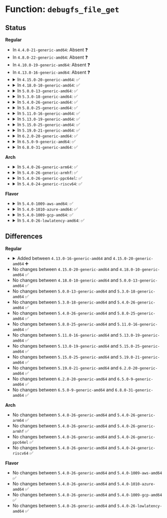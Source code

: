 # Function: <code>debugfs_file_get</code>

## Status
<b>Regular</b>
<ul>
<li>
In <code>4.4.0-21-generic-amd64</code>: Absent ❓
</li>
<li>
In <code>4.8.0-22-generic-amd64</code>: Absent ❓
</li>
<li>
In <code>4.10.0-19-generic-amd64</code>: Absent ❓
</li>
<li>
In <code>4.13.0-16-generic-amd64</code>: Absent ❓
</li>
<li>
<details>
<summary>In <code>4.15.0-20-generic-amd64</code>: ✅</summary>

```c
int debugfs_file_get(struct dentry * dentry)
```

```json
{
  "name": "debugfs_file_get",
  "collision_type": "Unique Global",
  "inline_type": "No",
  "funcs": [
    {
      "addr": 18446744071582655664,
      "name": "debugfs_file_get",
      "external": true,
      "loc": "fs/debugfs/file.c:80",
      "file": "fs/debugfs/file.c",
      "inline": "seen, unknown",
      "caller_inline": [],
      "caller_func": [
        "fs/debugfs/file.c:read_file_blob",
        "fs/debugfs/file.c:debugfs_write_file_bool",
        "fs/debugfs/file.c:debugfs_read_file_bool",
        "fs/debugfs/file.c:debugfs_attr_write",
        "fs/debugfs/file.c:debugfs_attr_read",
        "fs/debugfs/file.c:full_proxy_open",
        "fs/debugfs/file.c:full_proxy_poll",
        "fs/debugfs/file.c:full_proxy_unlocked_ioctl",
        "fs/debugfs/file.c:full_proxy_write",
        "fs/debugfs/file.c:full_proxy_read",
        "fs/debugfs/file.c:full_proxy_llseek",
        "fs/debugfs/file.c:open_proxy_open"
      ]
    }
  ],
  "symbols": [
    {
      "addr": 18446744071582655664,
      "name": "debugfs_file_get",
      "section": ".text",
      "bind": "STB_GLOBAL",
      "size": 319
    }
  ]
}
```
</details>
</li>
<li>
<details>
<summary>In <code>4.18.0-10-generic-amd64</code>: ✅</summary>

```c
int debugfs_file_get(struct dentry * dentry)
```

```json
{
  "name": "debugfs_file_get",
  "collision_type": "Unique Global",
  "inline_type": "No",
  "funcs": [
    {
      "addr": 18446744071582849200,
      "name": "debugfs_file_get",
      "external": true,
      "loc": "fs/debugfs/file.c:80",
      "file": "fs/debugfs/file.c",
      "inline": "seen, unknown",
      "caller_inline": [],
      "caller_func": [
        "fs/debugfs/file.c:read_file_blob",
        "fs/debugfs/file.c:debugfs_write_file_bool",
        "fs/debugfs/file.c:debugfs_read_file_bool",
        "fs/debugfs/file.c:debugfs_attr_write",
        "fs/debugfs/file.c:debugfs_attr_read",
        "fs/debugfs/file.c:full_proxy_open",
        "fs/debugfs/file.c:full_proxy_poll",
        "fs/debugfs/file.c:full_proxy_unlocked_ioctl",
        "fs/debugfs/file.c:full_proxy_write",
        "fs/debugfs/file.c:full_proxy_read",
        "fs/debugfs/file.c:full_proxy_llseek",
        "fs/debugfs/file.c:open_proxy_open"
      ]
    }
  ],
  "symbols": [
    {
      "addr": 18446744071582849200,
      "name": "debugfs_file_get",
      "section": ".text",
      "bind": "STB_GLOBAL",
      "size": 276
    }
  ]
}
```
</details>
</li>
<li>
<details>
<summary>In <code>5.0.0-13-generic-amd64</code>: ✅</summary>

```c
int debugfs_file_get(struct dentry * dentry)
```

```json
{
  "name": "debugfs_file_get",
  "collision_type": "Unique Global",
  "inline_type": "No",
  "funcs": [
    {
      "addr": 18446744071582957488,
      "name": "debugfs_file_get",
      "external": true,
      "loc": "fs/debugfs/file.c:80",
      "file": "fs/debugfs/file.c",
      "inline": "seen, unknown",
      "caller_inline": [],
      "caller_func": [
        "arch/x86/kernel/cpu/resctrl/pseudo_lock.c:pseudo_lock_measure_trigger",
        "fs/debugfs/file.c:read_file_blob",
        "fs/debugfs/file.c:debugfs_write_file_bool",
        "fs/debugfs/file.c:debugfs_read_file_bool",
        "fs/debugfs/file.c:debugfs_attr_write",
        "fs/debugfs/file.c:debugfs_attr_read",
        "fs/debugfs/file.c:full_proxy_open",
        "fs/debugfs/file.c:full_proxy_poll",
        "fs/debugfs/file.c:full_proxy_unlocked_ioctl",
        "fs/debugfs/file.c:full_proxy_write",
        "fs/debugfs/file.c:full_proxy_read",
        "fs/debugfs/file.c:full_proxy_llseek",
        "fs/debugfs/file.c:open_proxy_open"
      ]
    }
  ],
  "symbols": [
    {
      "addr": 18446744071582957488,
      "name": "debugfs_file_get",
      "section": ".text",
      "bind": "STB_GLOBAL",
      "size": 276
    }
  ]
}
```
</details>
</li>
<li>
<details>
<summary>In <code>5.3.0-18-generic-amd64</code>: ✅</summary>

```c
int debugfs_file_get(struct dentry * dentry)
```

```json
{
  "name": "debugfs_file_get",
  "collision_type": "Unique Global",
  "inline_type": "No",
  "funcs": [
    {
      "addr": 18446744071583138304,
      "name": "debugfs_file_get",
      "external": true,
      "loc": "fs/debugfs/file.c:80",
      "file": "fs/debugfs/file.c",
      "inline": "seen, unknown",
      "caller_inline": [],
      "caller_func": [
        "arch/x86/kernel/cpu/resctrl/pseudo_lock.c:pseudo_lock_measure_trigger",
        "fs/debugfs/file.c:read_file_blob",
        "fs/debugfs/file.c:debugfs_write_file_bool",
        "fs/debugfs/file.c:debugfs_read_file_bool",
        "fs/debugfs/file.c:debugfs_attr_write",
        "fs/debugfs/file.c:debugfs_attr_read",
        "fs/debugfs/file.c:full_proxy_open",
        "fs/debugfs/file.c:full_proxy_poll",
        "fs/debugfs/file.c:full_proxy_unlocked_ioctl",
        "fs/debugfs/file.c:full_proxy_write",
        "fs/debugfs/file.c:full_proxy_read",
        "fs/debugfs/file.c:full_proxy_llseek",
        "fs/debugfs/file.c:open_proxy_open"
      ]
    }
  ],
  "symbols": [
    {
      "addr": 18446744071583138304,
      "name": "debugfs_file_get",
      "section": ".text",
      "bind": "STB_GLOBAL",
      "size": 242
    }
  ]
}
```
</details>
</li>
<li>
<details>
<summary>In <code>5.4.0-26-generic-amd64</code>: ✅</summary>

```c
int debugfs_file_get(struct dentry * dentry)
```

```json
{
  "name": "debugfs_file_get",
  "collision_type": "Unique Global",
  "inline_type": "No",
  "funcs": [
    {
      "addr": 18446744071583244480,
      "name": "debugfs_file_get",
      "external": true,
      "loc": "fs/debugfs/file.c:81",
      "file": "fs/debugfs/file.c",
      "inline": "seen, unknown",
      "caller_inline": [],
      "caller_func": [
        "arch/x86/kernel/cpu/resctrl/pseudo_lock.c:pseudo_lock_measure_trigger",
        "fs/debugfs/file.c:read_file_blob",
        "fs/debugfs/file.c:debugfs_write_file_bool",
        "fs/debugfs/file.c:debugfs_read_file_bool",
        "fs/debugfs/file.c:debugfs_attr_write",
        "fs/debugfs/file.c:debugfs_attr_read",
        "fs/debugfs/file.c:full_proxy_open",
        "fs/debugfs/file.c:full_proxy_poll",
        "fs/debugfs/file.c:full_proxy_unlocked_ioctl",
        "fs/debugfs/file.c:full_proxy_write",
        "fs/debugfs/file.c:full_proxy_read",
        "fs/debugfs/file.c:full_proxy_llseek",
        "fs/debugfs/file.c:open_proxy_open"
      ]
    }
  ],
  "symbols": [
    {
      "addr": 18446744071583244480,
      "name": "debugfs_file_get",
      "section": ".text",
      "bind": "STB_GLOBAL",
      "size": 242
    }
  ]
}
```
</details>
</li>
<li>
<details>
<summary>In <code>5.8.0-25-generic-amd64</code>: ✅</summary>

```c
int debugfs_file_get(struct dentry * dentry)
```

```json
{
  "name": "debugfs_file_get",
  "collision_type": "Unique Global",
  "inline_type": "No",
  "funcs": [
    {
      "addr": 18446744071583573200,
      "name": "debugfs_file_get",
      "external": true,
      "loc": "fs/debugfs/file.c:82",
      "file": "fs/debugfs/file.c",
      "inline": "seen, unknown",
      "caller_inline": [],
      "caller_func": [
        "arch/x86/kernel/cpu/resctrl/pseudo_lock.c:pseudo_lock_measure_trigger",
        "fs/debugfs/file.c:read_file_blob",
        "fs/debugfs/file.c:debugfs_write_file_bool",
        "fs/debugfs/file.c:debugfs_read_file_bool",
        "fs/debugfs/file.c:debugfs_attr_write",
        "fs/debugfs/file.c:debugfs_attr_read",
        "fs/debugfs/file.c:full_proxy_open",
        "fs/debugfs/file.c:full_proxy_poll",
        "fs/debugfs/file.c:full_proxy_unlocked_ioctl",
        "fs/debugfs/file.c:full_proxy_write",
        "fs/debugfs/file.c:full_proxy_read",
        "fs/debugfs/file.c:full_proxy_llseek",
        "fs/debugfs/file.c:open_proxy_open",
        "drivers/base/regmap/regmap-debugfs.c:regmap_cache_bypass_write_file",
        "drivers/base/regmap/regmap-debugfs.c:regmap_cache_only_write_file"
      ]
    }
  ],
  "symbols": [
    {
      "addr": 18446744071583573200,
      "name": "debugfs_file_get",
      "section": ".text",
      "bind": "STB_GLOBAL",
      "size": 276
    }
  ]
}
```
</details>
</li>
<li>
<details>
<summary>In <code>5.11.0-16-generic-amd64</code>: ✅</summary>

```c
int debugfs_file_get(struct dentry * dentry)
```

```json
{
  "name": "debugfs_file_get",
  "collision_type": "Unique Global",
  "inline_type": "No",
  "funcs": [
    {
      "addr": 18446744071583693664,
      "name": "debugfs_file_get",
      "external": true,
      "loc": "fs/debugfs/file.c:82",
      "file": "fs/debugfs/file.c",
      "inline": "seen, unknown",
      "caller_inline": [],
      "caller_func": [
        "arch/x86/kernel/cpu/resctrl/pseudo_lock.c:pseudo_lock_measure_trigger",
        "fs/debugfs/file.c:read_file_blob",
        "fs/debugfs/file.c:debugfs_write_file_bool",
        "fs/debugfs/file.c:debugfs_read_file_bool",
        "fs/debugfs/file.c:debugfs_attr_write",
        "fs/debugfs/file.c:debugfs_attr_read",
        "fs/debugfs/file.c:full_proxy_open",
        "fs/debugfs/file.c:full_proxy_poll",
        "fs/debugfs/file.c:full_proxy_unlocked_ioctl",
        "fs/debugfs/file.c:full_proxy_write",
        "fs/debugfs/file.c:full_proxy_read",
        "fs/debugfs/file.c:full_proxy_llseek",
        "fs/debugfs/file.c:open_proxy_open",
        "drivers/base/regmap/regmap-debugfs.c:regmap_cache_bypass_write_file",
        "drivers/base/regmap/regmap-debugfs.c:regmap_cache_only_write_file"
      ]
    }
  ],
  "symbols": [
    {
      "addr": 18446744071583693664,
      "name": "debugfs_file_get",
      "section": ".text",
      "bind": "STB_GLOBAL",
      "size": 276
    }
  ]
}
```
</details>
</li>
<li>
<details>
<summary>In <code>5.13.0-19-generic-amd64</code>: ✅</summary>

```c
int debugfs_file_get(struct dentry * dentry)
```

```json
{
  "name": "debugfs_file_get",
  "collision_type": "Unique Global",
  "inline_type": "No",
  "funcs": [
    {
      "addr": 18446744071583718240,
      "name": "debugfs_file_get",
      "external": true,
      "loc": "fs/debugfs/file.c:82",
      "file": "fs/debugfs/file.c",
      "inline": "seen, unknown",
      "caller_inline": [],
      "caller_func": [
        "arch/x86/kernel/cpu/resctrl/pseudo_lock.c:pseudo_lock_measure_trigger",
        "fs/debugfs/file.c:read_file_blob",
        "fs/debugfs/file.c:debugfs_read_file_str",
        "fs/debugfs/file.c:debugfs_write_file_bool",
        "fs/debugfs/file.c:debugfs_read_file_bool",
        "fs/debugfs/file.c:debugfs_attr_write",
        "fs/debugfs/file.c:debugfs_attr_read",
        "fs/debugfs/file.c:full_proxy_open",
        "fs/debugfs/file.c:full_proxy_poll",
        "fs/debugfs/file.c:full_proxy_unlocked_ioctl",
        "fs/debugfs/file.c:full_proxy_write",
        "fs/debugfs/file.c:full_proxy_read",
        "fs/debugfs/file.c:full_proxy_llseek",
        "fs/debugfs/file.c:open_proxy_open",
        "drivers/base/regmap/regmap-debugfs.c:regmap_cache_bypass_write_file",
        "drivers/base/regmap/regmap-debugfs.c:regmap_cache_only_write_file"
      ]
    }
  ],
  "symbols": [
    {
      "addr": 18446744071583718240,
      "name": "debugfs_file_get",
      "section": ".text",
      "bind": "STB_GLOBAL",
      "size": 268
    }
  ]
}
```
</details>
</li>
<li>
<details>
<summary>In <code>5.15.0-25-generic-amd64</code>: ✅</summary>

```c
int debugfs_file_get(struct dentry * dentry)
```

```json
{
  "name": "debugfs_file_get",
  "collision_type": "Unique Global",
  "inline_type": "No",
  "funcs": [
    {
      "addr": 18446744071584079104,
      "name": "debugfs_file_get",
      "external": true,
      "loc": "fs/debugfs/file.c:82",
      "file": "fs/debugfs/file.c",
      "inline": "seen, unknown",
      "caller_inline": [],
      "caller_func": [
        "arch/x86/kernel/cpu/resctrl/pseudo_lock.c:pseudo_lock_measure_trigger",
        "fs/debugfs/file.c:read_file_blob",
        "fs/debugfs/file.c:debugfs_read_file_str",
        "fs/debugfs/file.c:debugfs_write_file_bool",
        "fs/debugfs/file.c:debugfs_read_file_bool",
        "fs/debugfs/file.c:debugfs_attr_write",
        "fs/debugfs/file.c:debugfs_attr_read",
        "fs/debugfs/file.c:full_proxy_open",
        "fs/debugfs/file.c:full_proxy_poll",
        "fs/debugfs/file.c:full_proxy_unlocked_ioctl",
        "fs/debugfs/file.c:full_proxy_write",
        "fs/debugfs/file.c:full_proxy_read",
        "fs/debugfs/file.c:full_proxy_llseek",
        "fs/debugfs/file.c:open_proxy_open",
        "drivers/base/regmap/regmap-debugfs.c:regmap_cache_bypass_write_file",
        "drivers/base/regmap/regmap-debugfs.c:regmap_cache_only_write_file"
      ]
    }
  ],
  "symbols": [
    {
      "addr": 18446744071584079104,
      "name": "debugfs_file_get",
      "section": ".text",
      "bind": "STB_GLOBAL",
      "size": 268
    }
  ]
}
```
</details>
</li>
<li>
<details>
<summary>In <code>5.19.0-21-generic-amd64</code>: ✅</summary>

```c
int debugfs_file_get(struct dentry * dentry)
```

```json
{
  "name": "debugfs_file_get",
  "collision_type": "Unique Global",
  "inline_type": "No",
  "funcs": [
    {
      "addr": 18446744071584671984,
      "name": "debugfs_file_get",
      "external": true,
      "loc": "fs/debugfs/file.c:82",
      "file": "fs/debugfs/file.c",
      "inline": "seen, unknown",
      "caller_inline": [],
      "caller_func": [
        "arch/x86/kernel/cpu/resctrl/pseudo_lock.c:pseudo_lock_measure_trigger",
        "fs/debugfs/file.c:read_file_blob",
        "fs/debugfs/file.c:debugfs_read_file_str",
        "fs/debugfs/file.c:debugfs_write_file_bool",
        "fs/debugfs/file.c:debugfs_read_file_bool",
        "fs/debugfs/file.c:debugfs_attr_write",
        "fs/debugfs/file.c:debugfs_attr_read",
        "fs/debugfs/file.c:full_proxy_open",
        "fs/debugfs/file.c:full_proxy_poll",
        "fs/debugfs/file.c:full_proxy_unlocked_ioctl",
        "fs/debugfs/file.c:full_proxy_write",
        "fs/debugfs/file.c:full_proxy_read",
        "fs/debugfs/file.c:full_proxy_llseek",
        "fs/debugfs/file.c:open_proxy_open",
        "drivers/base/regmap/regmap-debugfs.c:regmap_cache_bypass_write_file",
        "drivers/base/regmap/regmap-debugfs.c:regmap_cache_only_write_file"
      ]
    }
  ],
  "symbols": [
    {
      "addr": 18446744071584671984,
      "name": "debugfs_file_get",
      "section": ".text",
      "bind": "STB_GLOBAL",
      "size": 300
    }
  ]
}
```
</details>
</li>
<li>
<details>
<summary>In <code>6.2.0-20-generic-amd64</code>: ✅</summary>

```c
int debugfs_file_get(struct dentry * dentry)
```

```json
{
  "name": "debugfs_file_get",
  "collision_type": "Unique Global",
  "inline_type": "No",
  "funcs": [
    {
      "addr": 18446744071585356160,
      "name": "debugfs_file_get",
      "external": true,
      "loc": "fs/debugfs/file.c:82",
      "file": "fs/debugfs/file.c",
      "inline": "seen, unknown",
      "caller_inline": [],
      "caller_func": [
        "arch/x86/kernel/cpu/resctrl/pseudo_lock.c:pseudo_lock_measure_trigger",
        "fs/debugfs/file.c:read_file_blob",
        "fs/debugfs/file.c:debugfs_read_file_str",
        "fs/debugfs/file.c:debugfs_write_file_bool",
        "fs/debugfs/file.c:debugfs_read_file_bool",
        "fs/debugfs/file.c:debugfs_attr_write_signed",
        "fs/debugfs/file.c:debugfs_attr_write",
        "fs/debugfs/file.c:debugfs_attr_read",
        "fs/debugfs/file.c:full_proxy_open",
        "fs/debugfs/file.c:full_proxy_poll",
        "fs/debugfs/file.c:full_proxy_unlocked_ioctl",
        "fs/debugfs/file.c:full_proxy_write",
        "fs/debugfs/file.c:full_proxy_read",
        "fs/debugfs/file.c:full_proxy_llseek",
        "fs/debugfs/file.c:open_proxy_open",
        "drivers/base/regmap/regmap-debugfs.c:regmap_cache_bypass_write_file",
        "drivers/base/regmap/regmap-debugfs.c:regmap_cache_only_write_file"
      ]
    }
  ],
  "symbols": [
    {
      "addr": 18446744071585356160,
      "name": "debugfs_file_get",
      "section": ".text",
      "bind": "STB_GLOBAL",
      "size": 300
    }
  ]
}
```
</details>
</li>
<li>
<details>
<summary>In <code>6.5.0-9-generic-amd64</code>: ✅</summary>

```c
int debugfs_file_get(struct dentry * dentry)
```

```json
{
  "name": "debugfs_file_get",
  "collision_type": "Unique Global",
  "inline_type": "No",
  "funcs": [
    {
      "addr": 18446744071585586320,
      "name": "debugfs_file_get",
      "external": true,
      "loc": "fs/debugfs/file.c:82",
      "file": "fs/debugfs/file.c",
      "inline": "seen, unknown",
      "caller_inline": [],
      "caller_func": [
        "arch/x86/kernel/cpu/resctrl/pseudo_lock.c:pseudo_lock_measure_trigger",
        "fs/debugfs/file.c:read_file_blob",
        "fs/debugfs/file.c:debugfs_read_file_str",
        "fs/debugfs/file.c:debugfs_write_file_bool",
        "fs/debugfs/file.c:debugfs_read_file_bool",
        "fs/debugfs/file.c:debugfs_attr_write_signed",
        "fs/debugfs/file.c:debugfs_attr_write",
        "fs/debugfs/file.c:debugfs_attr_read",
        "fs/debugfs/file.c:full_proxy_open",
        "fs/debugfs/file.c:full_proxy_poll",
        "fs/debugfs/file.c:full_proxy_unlocked_ioctl",
        "fs/debugfs/file.c:full_proxy_write",
        "fs/debugfs/file.c:full_proxy_read",
        "fs/debugfs/file.c:full_proxy_llseek",
        "fs/debugfs/file.c:open_proxy_open",
        "drivers/base/regmap/regmap-debugfs.c:regmap_cache_bypass_write_file",
        "drivers/base/regmap/regmap-debugfs.c:regmap_cache_only_write_file"
      ]
    }
  ],
  "symbols": [
    {
      "addr": 18446744071585586320,
      "name": "debugfs_file_get",
      "section": ".text",
      "bind": "STB_GLOBAL",
      "size": 291
    }
  ]
}
```
</details>
</li>
<li>
<details>
<summary>In <code>6.8.0-31-generic-amd64</code>: ✅</summary>

```c
int debugfs_file_get(struct dentry * dentry)
```

```json
{
  "name": "debugfs_file_get",
  "collision_type": "Unique Global",
  "inline_type": "No",
  "funcs": [
    {
      "addr": 18446744071585825760,
      "name": "debugfs_file_get",
      "external": true,
      "loc": "fs/debugfs/file.c:82",
      "file": "fs/debugfs/file.c",
      "inline": "seen, unknown",
      "caller_inline": [],
      "caller_func": [
        "arch/x86/kernel/cpu/resctrl/pseudo_lock.c:pseudo_lock_measure_trigger",
        "fs/debugfs/file.c:write_file_blob",
        "fs/debugfs/file.c:read_file_blob",
        "fs/debugfs/file.c:debugfs_write_file_str",
        "fs/debugfs/file.c:debugfs_read_file_str",
        "fs/debugfs/file.c:debugfs_write_file_bool",
        "fs/debugfs/file.c:debugfs_read_file_bool",
        "fs/debugfs/file.c:debugfs_attr_write_signed",
        "fs/debugfs/file.c:debugfs_attr_write",
        "fs/debugfs/file.c:debugfs_attr_read",
        "fs/debugfs/file.c:full_proxy_open",
        "fs/debugfs/file.c:full_proxy_poll",
        "fs/debugfs/file.c:full_proxy_unlocked_ioctl",
        "fs/debugfs/file.c:full_proxy_write",
        "fs/debugfs/file.c:full_proxy_read",
        "fs/debugfs/file.c:full_proxy_llseek",
        "fs/debugfs/file.c:open_proxy_open",
        "drivers/base/regmap/regmap-debugfs.c:regmap_cache_bypass_write_file",
        "drivers/base/regmap/regmap-debugfs.c:regmap_cache_only_write_file"
      ]
    }
  ],
  "symbols": [
    {
      "addr": 18446744071585825760,
      "name": "debugfs_file_get",
      "section": ".text",
      "bind": "STB_GLOBAL",
      "size": 426
    }
  ]
}
```
</details>
</li>
</ul>
<b>Arch</b>
<ul>
<li>
<details>
<summary>In <code>5.4.0-26-generic-arm64</code>: ✅</summary>

```c
int debugfs_file_get(struct dentry * dentry)
```

```json
{
  "name": "debugfs_file_get",
  "collision_type": "Unique Global",
  "inline_type": "No",
  "funcs": [
    {
      "addr": 18446603336494968752,
      "name": "debugfs_file_get",
      "external": true,
      "loc": "fs/debugfs/file.c:81",
      "file": "fs/debugfs/file.c",
      "inline": "seen, unknown",
      "caller_inline": [],
      "caller_func": [
        "fs/debugfs/file.c:read_file_blob",
        "fs/debugfs/file.c:debugfs_write_file_bool",
        "fs/debugfs/file.c:debugfs_read_file_bool",
        "fs/debugfs/file.c:debugfs_attr_write",
        "fs/debugfs/file.c:debugfs_attr_read",
        "fs/debugfs/file.c:full_proxy_open",
        "fs/debugfs/file.c:full_proxy_poll",
        "fs/debugfs/file.c:full_proxy_unlocked_ioctl",
        "fs/debugfs/file.c:full_proxy_write",
        "fs/debugfs/file.c:full_proxy_read",
        "fs/debugfs/file.c:full_proxy_llseek",
        "fs/debugfs/file.c:open_proxy_open"
      ]
    }
  ],
  "symbols": [
    {
      "addr": 18446603336494968752,
      "name": "debugfs_file_get",
      "section": ".text",
      "bind": "STB_GLOBAL",
      "size": 272
    }
  ]
}
```
</details>
</li>
<li>
<details>
<summary>In <code>5.4.0-26-generic-armhf</code>: ✅</summary>

```c
int debugfs_file_get(struct dentry * dentry)
```

```json
{
  "name": "debugfs_file_get",
  "collision_type": "Unique Global",
  "inline_type": "No",
  "funcs": [
    {
      "addr": 3228380468,
      "name": "debugfs_file_get",
      "external": true,
      "loc": "fs/debugfs/file.c:81",
      "file": "fs/debugfs/file.c",
      "inline": "seen, unknown",
      "caller_inline": [],
      "caller_func": [
        "fs/debugfs/file.c:read_file_blob",
        "fs/debugfs/file.c:debugfs_write_file_bool",
        "fs/debugfs/file.c:debugfs_read_file_bool",
        "fs/debugfs/file.c:debugfs_attr_write",
        "fs/debugfs/file.c:debugfs_attr_read",
        "fs/debugfs/file.c:full_proxy_open",
        "fs/debugfs/file.c:full_proxy_poll",
        "fs/debugfs/file.c:full_proxy_unlocked_ioctl",
        "fs/debugfs/file.c:full_proxy_write",
        "fs/debugfs/file.c:full_proxy_read",
        "fs/debugfs/file.c:full_proxy_llseek",
        "fs/debugfs/file.c:open_proxy_open"
      ]
    }
  ],
  "symbols": [
    {
      "addr": 3228380468,
      "name": "debugfs_file_get",
      "section": ".text",
      "bind": "STB_GLOBAL",
      "size": 256
    }
  ]
}
```
</details>
</li>
<li>
<details>
<summary>In <code>5.4.0-26-generic-ppc64el</code>: ✅</summary>

```c
int debugfs_file_get(struct dentry * dentry)
```

```json
{
  "name": "debugfs_file_get",
  "collision_type": "Unique Global",
  "inline_type": "No",
  "funcs": [
    {
      "addr": 13835058055288848112,
      "name": "debugfs_file_get",
      "external": true,
      "loc": "fs/debugfs/file.c:81",
      "file": "fs/debugfs/file.c",
      "inline": "seen, unknown",
      "caller_inline": [],
      "caller_func": [
        "fs/debugfs/file.c:read_file_blob",
        "fs/debugfs/file.c:debugfs_write_file_bool",
        "fs/debugfs/file.c:debugfs_read_file_bool",
        "fs/debugfs/file.c:debugfs_attr_write",
        "fs/debugfs/file.c:debugfs_attr_read",
        "fs/debugfs/file.c:full_proxy_open",
        "fs/debugfs/file.c:full_proxy_poll",
        "fs/debugfs/file.c:full_proxy_unlocked_ioctl",
        "fs/debugfs/file.c:full_proxy_write",
        "fs/debugfs/file.c:full_proxy_read",
        "fs/debugfs/file.c:full_proxy_llseek",
        "fs/debugfs/file.c:open_proxy_open"
      ]
    }
  ],
  "symbols": [
    {
      "addr": 13835058055288848112,
      "name": "debugfs_file_get",
      "section": ".text",
      "bind": "STB_GLOBAL",
      "size": 408
    }
  ]
}
```
</details>
</li>
<li>
<details>
<summary>In <code>5.4.0-24-generic-riscv64</code>: ✅</summary>

```c
int debugfs_file_get(struct dentry * dentry)
```

```json
{
  "name": "debugfs_file_get",
  "collision_type": "Unique Global",
  "inline_type": "No",
  "funcs": [
    {
      "addr": 18446743936274269614,
      "name": "debugfs_file_get",
      "external": true,
      "loc": "fs/debugfs/file.c:81",
      "file": "fs/debugfs/file.c",
      "inline": "seen, unknown",
      "caller_inline": [],
      "caller_func": [
        "fs/debugfs/file.c:read_file_blob",
        "fs/debugfs/file.c:debugfs_write_file_bool",
        "fs/debugfs/file.c:debugfs_read_file_bool",
        "fs/debugfs/file.c:debugfs_attr_write",
        "fs/debugfs/file.c:debugfs_attr_read",
        "fs/debugfs/file.c:full_proxy_open",
        "fs/debugfs/file.c:full_proxy_poll",
        "fs/debugfs/file.c:full_proxy_unlocked_ioctl",
        "fs/debugfs/file.c:full_proxy_write",
        "fs/debugfs/file.c:full_proxy_read",
        "fs/debugfs/file.c:full_proxy_llseek",
        "fs/debugfs/file.c:open_proxy_open"
      ]
    }
  ],
  "symbols": [
    {
      "addr": 18446743936274269614,
      "name": "debugfs_file_get",
      "section": ".text",
      "bind": "STB_GLOBAL",
      "size": 244
    }
  ]
}
```
</details>
</li>
</ul>
<b>Flavor</b>
<ul>
<li>
<details>
<summary>In <code>5.4.0-1009-aws-amd64</code>: ✅</summary>

```c
int debugfs_file_get(struct dentry * dentry)
```

```json
{
  "name": "debugfs_file_get",
  "collision_type": "Unique Global",
  "inline_type": "No",
  "funcs": [
    {
      "addr": 18446744071583213216,
      "name": "debugfs_file_get",
      "external": true,
      "loc": "fs/debugfs/file.c:81",
      "file": "fs/debugfs/file.c",
      "inline": "seen, unknown",
      "caller_inline": [],
      "caller_func": [
        "arch/x86/kernel/cpu/resctrl/pseudo_lock.c:pseudo_lock_measure_trigger",
        "fs/debugfs/file.c:read_file_blob",
        "fs/debugfs/file.c:debugfs_write_file_bool",
        "fs/debugfs/file.c:debugfs_read_file_bool",
        "fs/debugfs/file.c:debugfs_attr_write",
        "fs/debugfs/file.c:debugfs_attr_read",
        "fs/debugfs/file.c:full_proxy_open",
        "fs/debugfs/file.c:full_proxy_poll",
        "fs/debugfs/file.c:full_proxy_unlocked_ioctl",
        "fs/debugfs/file.c:full_proxy_write",
        "fs/debugfs/file.c:full_proxy_read",
        "fs/debugfs/file.c:full_proxy_llseek",
        "fs/debugfs/file.c:open_proxy_open"
      ]
    }
  ],
  "symbols": [
    {
      "addr": 18446744071583213216,
      "name": "debugfs_file_get",
      "section": ".text",
      "bind": "STB_GLOBAL",
      "size": 242
    }
  ]
}
```
</details>
</li>
<li>
<details>
<summary>In <code>5.4.0-1010-azure-amd64</code>: ✅</summary>

```c
int debugfs_file_get(struct dentry * dentry)
```

```json
{
  "name": "debugfs_file_get",
  "collision_type": "Unique Global",
  "inline_type": "No",
  "funcs": [
    {
      "addr": 18446744071583150368,
      "name": "debugfs_file_get",
      "external": true,
      "loc": "fs/debugfs/file.c:81",
      "file": "fs/debugfs/file.c",
      "inline": "seen, unknown",
      "caller_inline": [],
      "caller_func": [
        "arch/x86/kernel/cpu/resctrl/pseudo_lock.c:pseudo_lock_measure_trigger",
        "fs/debugfs/file.c:read_file_blob",
        "fs/debugfs/file.c:debugfs_write_file_bool",
        "fs/debugfs/file.c:debugfs_read_file_bool",
        "fs/debugfs/file.c:debugfs_attr_write",
        "fs/debugfs/file.c:debugfs_attr_read",
        "fs/debugfs/file.c:full_proxy_open",
        "fs/debugfs/file.c:full_proxy_poll",
        "fs/debugfs/file.c:full_proxy_unlocked_ioctl",
        "fs/debugfs/file.c:full_proxy_write",
        "fs/debugfs/file.c:full_proxy_read",
        "fs/debugfs/file.c:full_proxy_llseek",
        "fs/debugfs/file.c:open_proxy_open"
      ]
    }
  ],
  "symbols": [
    {
      "addr": 18446744071583150368,
      "name": "debugfs_file_get",
      "section": ".text",
      "bind": "STB_GLOBAL",
      "size": 242
    }
  ]
}
```
</details>
</li>
<li>
<details>
<summary>In <code>5.4.0-1009-gcp-amd64</code>: ✅</summary>

```c
int debugfs_file_get(struct dentry * dentry)
```

```json
{
  "name": "debugfs_file_get",
  "collision_type": "Unique Global",
  "inline_type": "No",
  "funcs": [
    {
      "addr": 18446744071583197248,
      "name": "debugfs_file_get",
      "external": true,
      "loc": "fs/debugfs/file.c:81",
      "file": "fs/debugfs/file.c",
      "inline": "seen, unknown",
      "caller_inline": [],
      "caller_func": [
        "arch/x86/kernel/cpu/resctrl/pseudo_lock.c:pseudo_lock_measure_trigger",
        "fs/debugfs/file.c:read_file_blob",
        "fs/debugfs/file.c:debugfs_write_file_bool",
        "fs/debugfs/file.c:debugfs_read_file_bool",
        "fs/debugfs/file.c:debugfs_attr_write",
        "fs/debugfs/file.c:debugfs_attr_read",
        "fs/debugfs/file.c:full_proxy_open",
        "fs/debugfs/file.c:full_proxy_poll",
        "fs/debugfs/file.c:full_proxy_unlocked_ioctl",
        "fs/debugfs/file.c:full_proxy_write",
        "fs/debugfs/file.c:full_proxy_read",
        "fs/debugfs/file.c:full_proxy_llseek",
        "fs/debugfs/file.c:open_proxy_open"
      ]
    }
  ],
  "symbols": [
    {
      "addr": 18446744071583197248,
      "name": "debugfs_file_get",
      "section": ".text",
      "bind": "STB_GLOBAL",
      "size": 242
    }
  ]
}
```
</details>
</li>
<li>
<details>
<summary>In <code>5.4.0-26-lowlatency-amd64</code>: ✅</summary>

```c
int debugfs_file_get(struct dentry * dentry)
```

```json
{
  "name": "debugfs_file_get",
  "collision_type": "Unique Global",
  "inline_type": "No",
  "funcs": [
    {
      "addr": 18446744071583291136,
      "name": "debugfs_file_get",
      "external": true,
      "loc": "fs/debugfs/file.c:81",
      "file": "fs/debugfs/file.c",
      "inline": "seen, unknown",
      "caller_inline": [],
      "caller_func": [
        "arch/x86/kernel/cpu/resctrl/pseudo_lock.c:pseudo_lock_measure_trigger",
        "fs/debugfs/file.c:read_file_blob",
        "fs/debugfs/file.c:debugfs_write_file_bool",
        "fs/debugfs/file.c:debugfs_read_file_bool",
        "fs/debugfs/file.c:debugfs_attr_write",
        "fs/debugfs/file.c:debugfs_attr_read",
        "fs/debugfs/file.c:full_proxy_open",
        "fs/debugfs/file.c:full_proxy_poll",
        "fs/debugfs/file.c:full_proxy_unlocked_ioctl",
        "fs/debugfs/file.c:full_proxy_write",
        "fs/debugfs/file.c:full_proxy_read",
        "fs/debugfs/file.c:full_proxy_llseek",
        "fs/debugfs/file.c:open_proxy_open"
      ]
    }
  ],
  "symbols": [
    {
      "addr": 18446744071583291136,
      "name": "debugfs_file_get",
      "section": ".text",
      "bind": "STB_GLOBAL",
      "size": 242
    }
  ]
}
```
</details>
</li>
</ul>

## Differences
<b>Regular</b>
<ul>
<li>
<details>
<summary>Added between <code>4.13.0-16-generic-amd64</code> and <code>4.15.0-20-generic-amd64</code> ➕</summary>

```c
int debugfs_file_get(struct dentry * dentry)
```
</details>
</li>
<li>
No changes between <code>4.15.0-20-generic-amd64</code> and <code>4.18.0-10-generic-amd64</code> ✅
</li>
<li>
No changes between <code>4.18.0-10-generic-amd64</code> and <code>5.0.0-13-generic-amd64</code> ✅
</li>
<li>
No changes between <code>5.0.0-13-generic-amd64</code> and <code>5.3.0-18-generic-amd64</code> ✅
</li>
<li>
No changes between <code>5.3.0-18-generic-amd64</code> and <code>5.4.0-26-generic-amd64</code> ✅
</li>
<li>
No changes between <code>5.4.0-26-generic-amd64</code> and <code>5.8.0-25-generic-amd64</code> ✅
</li>
<li>
No changes between <code>5.8.0-25-generic-amd64</code> and <code>5.11.0-16-generic-amd64</code> ✅
</li>
<li>
No changes between <code>5.11.0-16-generic-amd64</code> and <code>5.13.0-19-generic-amd64</code> ✅
</li>
<li>
No changes between <code>5.13.0-19-generic-amd64</code> and <code>5.15.0-25-generic-amd64</code> ✅
</li>
<li>
No changes between <code>5.15.0-25-generic-amd64</code> and <code>5.19.0-21-generic-amd64</code> ✅
</li>
<li>
No changes between <code>5.19.0-21-generic-amd64</code> and <code>6.2.0-20-generic-amd64</code> ✅
</li>
<li>
No changes between <code>6.2.0-20-generic-amd64</code> and <code>6.5.0-9-generic-amd64</code> ✅
</li>
<li>
No changes between <code>6.5.0-9-generic-amd64</code> and <code>6.8.0-31-generic-amd64</code> ✅
</li>
</ul>
<b>Arch</b>
<ul>
<li>
No changes between <code>5.4.0-26-generic-amd64</code> and <code>5.4.0-26-generic-arm64</code> ✅
</li>
<li>
No changes between <code>5.4.0-26-generic-amd64</code> and <code>5.4.0-26-generic-armhf</code> ✅
</li>
<li>
No changes between <code>5.4.0-26-generic-amd64</code> and <code>5.4.0-26-generic-ppc64el</code> ✅
</li>
<li>
No changes between <code>5.4.0-26-generic-amd64</code> and <code>5.4.0-24-generic-riscv64</code> ✅
</li>
</ul>
<b>Flavor</b>
<ul>
<li>
No changes between <code>5.4.0-26-generic-amd64</code> and <code>5.4.0-1009-aws-amd64</code> ✅
</li>
<li>
No changes between <code>5.4.0-26-generic-amd64</code> and <code>5.4.0-1010-azure-amd64</code> ✅
</li>
<li>
No changes between <code>5.4.0-26-generic-amd64</code> and <code>5.4.0-1009-gcp-amd64</code> ✅
</li>
<li>
No changes between <code>5.4.0-26-generic-amd64</code> and <code>5.4.0-26-lowlatency-amd64</code> ✅
</li>
</ul>
